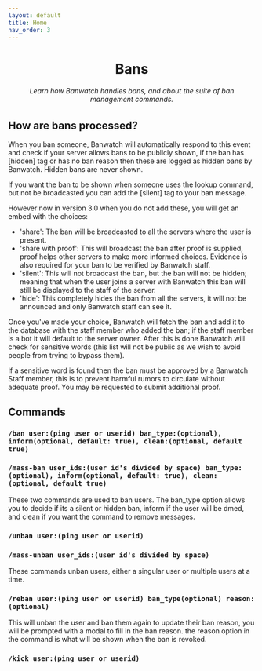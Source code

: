 ```yaml
---
layout: default
title: Home
nav_order: 3
---
```


<h1 style="text-align: center;">Bans</h1>
<h6 style="text-align: center;">Learn how Banwatch handles bans, and about the suite of ban management commands.</h6>

## How are bans processed?
When you ban someone, Banwatch will automatically respond to this event and check if your server allows bans to be publicly shown, if the ban has  [hidden] tag or has no ban reason then these are logged as hidden bans by Banwatch. Hidden bans are never shown.

If you want the ban to be shown when someone uses the lookup command, but not be broadcasted you can add the [silent] tag to your ban message.

However now in version 3.0 when you do not add these, you will get an embed with the choices: 
* 'share': The ban will be broadcasted to all the servers where the user is present.
* 'share with proof': This will broadcast the ban after proof is supplied, proof helps other servers to make more informed choices. Evidence is also required for your ban to be verified by Banwatch staff.
* 'silent': This will not broadcast the ban, but the ban will not be hidden; meaning that when the user joins a server with Banwatch this ban will still be displayed to the staff of the server.
* 'hide': This completely hides the ban from all the servers, it will not be announced and only Banwatch staff can see it.

Once you've made your choice, Banwatch will fetch the ban and add it to the database with the staff member who added the ban; if the staff member is a bot it will default to the server owner. After this is done Banwatch will check for sensitive words (this list will not be public as we wish to avoid people from trying to bypass them). 

If a sensitive word is found then the ban must be approved by a Banwatch Staff member, this is to prevent harmful rumors to circulate without adequate proof. You may be requested to submit additional proof.

## Commands 

### `/ban user:(ping user or userid) ban_type:(optional), inform(optional, default: true), clean:(optional, default true)`
### `/mass-ban user_ids:(user id's divided by space) ban_type:(optional), inform(optional, default: true), clean:(optional, default true)`
These two commands are used to ban users. The ban_type option allows you to decide if its a silent or hidden ban, inform if the user will be dmed, and clean if you want the command to remove messages.

### `/unban user:(ping user or userid)`
### `/mass-unban user_ids:(user id's divided by space)`
These commands unban users, either a singular user or multiple users at a time.
### `/reban user:(ping user or userid) ban_type(optional) reason:(optional)`
This will unban the user and ban them again to update their ban reason, you will be prompted with a modal to fill in the ban reason. the reason option in the command is what will be shown when the ban is revoked.

### `/kick user:(ping user or userid)`